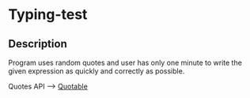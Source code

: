 # Typing-test

## Description

Program uses random quotes and user has only one minute to write the given expression as quickly and correctly as possible.

Quotes API  --> [Quotable](https://github.com/lukePeavey/quotable)
